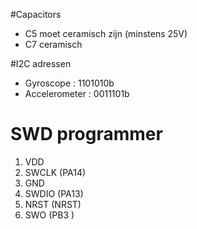 #Capacitors
- C5 moet ceramisch zijn (minstens 25V)
- C7 ceramisch

#I2C adressen
- Gyroscope : 1101010b
- Accelerometer : 0011101b

# SWD programmer
1. VDD
2. SWCLK (PA14)
3. GND
4. SWDIO (PA13)
5. NRST  (NRST)
6. SWO   (PB3 )
